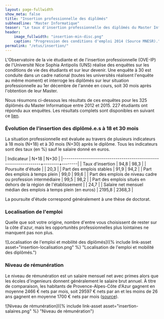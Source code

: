 ```yaml
---
layout: page-fullwidth
show_meta: false
title: "Insertion professionnelle des diplômés"
subheadline: "Master Informatique"
teaser: "Le taux d'insertion professionnelle des diplômés du Master Informatique atteint 95% après 18 mois et 98% après 30 mois. Plus de 90% des diplômés en emploi ont un emploi stable. Quasiment un quart des étudiants partent travailler hors de la région PACA."
header:
    image_fullwidth: "insertion-min-disc.png"
    caption: "Progression des conditions d'emploi 2014 (Source MNESR)."
permalink: "/etus/insertion/"
---
```



L'Observatoire de la vie étudiante et de l'insertion professionnelle (OVE-IP) de l'Université Nice Sophia Antipolis (UNS) réalise des enquêtes sur les conditions de vie des étudiants et sur leur devenir. Une enquête à 30  est conduite dans un cadre national (toutes les universités réalisent l'enquête au même moment) et interroge les diplômés sur leur situation professionnelle au 1er décembre de l'année en cours, soit 30 mois après l'obtention de leur Master.

Nous résumons ci-dessous les résultats de ces enquêtes pour les 325 diplômés du Master Informatique entre 2012 et 2015.
227 étudiants ont répondu aux enquêtes.
Les résultats complets sont disponibles en suivant ce [lien](http://butineur-ove.unice.fr/?_inputs_&rawTabSetPanel=%22rawResultPanel%22&master-annee=%222014%22&diplome=%5B%22INFORMATIQUE%2C%20FONDEMENTS%20ET%20INGENIERIE%20(IFI)%22%2C%22RECHERCHE%20EN%20INFORMATIQUE%20FONDAMENTALE%20(RIF)%22%5D&sexe=%5B%22Femme%22%2C%22Homme%22%5D&master-domaine=%22ALL.DOM%22&annee=%5B%222012%22%2C%222013%22%2C%222014%22%2C%222015%22%2C%222016%22%5D&navPage=%22rawTabPanel%22&grade=%22Master%22&minTabSetPanel=%22minHomePanel%22&licence-domaine=%22ALL.DOM%22&licence-annee=%222014%22).


### Évolution de l'insertion des diplômé.e.s à 18 et 30 mois ###

La situation professionnelle est évaluée au travers de plusieurs indicateurs à 18 mois (N+18) et à 30 mois (N+30) après le diplôme. Tous les indicateurs sont des taux (en %) sauf le salaire donné en euros.

| Indicateur                                                        | N+18   | N+30   |
|-------------------------------------------------------------------+--------+--------|
| Taux d'insertion                                                  | 94,8   | 98,3   |
| Poursuite d'étude                                                 |        | 20,3   |
| Part des emplois stables                                          | 91,9   | 94,2   |
| Part des emplois à temps plein                                    | 99,0   | 99,6   |
| Part des emplois de niveau cadre ou profession intermédiaire      | 99,5   | 98,2   |
| Part des emplois situés en dehors de la région de l'établissement |        | 24,7   |
| Salaire net mensuel médian des emplois à temps plein (en euros)   | 2195,8 | 2368,3 |

La poursuite d'étude correspond généralement à une thèse de doctorat.

### Localisation de l'emploi ###

Quelle que soit votre origine, nombre d'entre vous choisissent de rester sur la côte d'azur, mais les opportunités professionnelles plus lointaines ne manquent pas non plus.

![Localisation de l'emploi et mobilité des diplômés]({% include link-asset asset="insertion-localisation.png" %} "Localisation de l'emploi et mobilité des diplômés.")


### Niveau de rémunération ###
Le niveau de rémunération est un salaire mensuel net avec primes alors que les écoles d'ingenieurs donnent généralement le salaire brut annuel.
À titre de comparaison, les habitants de Provence-Alpes-Côte d'Azur gagnent en moyenne 2466 € nets par mois, soit 29597 € nets par an et les moins de 26 ans gagnent en moyenne 1700 € nets par mois ([source](https://www.journaldunet.com/business/salaire/provence-alpes-cote-d-azur/region-93)).

![Niveau de rémunération]({% include link-asset asset="insertion-salaires.png" %} "Niveau de rémunération")
